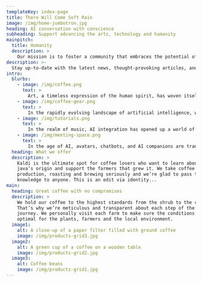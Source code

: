 ```yaml
---
templateKey: index-page
title: There Will Come Soft Rain
image: /img/home-jumbotron.jpg
heading: AI conversation with conscience
subheading: Support advancing the arts, technology and humanity
mainpitch:
  title: Humanity
  description: >
    Our mission is to foster a community that embraces the potential of technology while remaining grounded in our collective consciousness. Together, we can create a future where technology serves as a tool for growth and connection, rather than a replacement for the human experience.
description: >-
  Stay up-to-date with the latest news, thought-provoking articles, and engaging discussions on our blog. Connect with like-minded individuals who share your passion for a balanced approach to technology and humanity. Join the conversation today and help shape a future that embraces technology without losing our humanity.
intro:
  blurbs:
    - image: /img/coffee.png
      text: >
        Art, a timeless expression of the human spirit, has woven itself into the fabric of history, leaving indelible marks on civilizations as they rise and fall. It captures the essence of our collective experiences, reflecting our triumphs, tragedies, and everything in between. As we delve into the intricacies of integrating AI into this rich tapestry, we tread a delicate balance, ensuring that the soul of art - the very human condition that makes it so - remains at the heart of our explorations. After all, the beauty of art lies not just in its creation, but in the shared emotions and insights it elicits, transcending the boundaries of time and technology.
    - image: /img/coffee-gear.png
      text: >
        In the rapidly evolving landscape of artificial intelligence, we stand at the precipice of a revolution that will reshape the world as we know it. As AI technologies advance, they promise unprecedented opportunities for growth and progress. However, it is crucial that we approach these developments with caution and thoughtfulness, ensuring that the protection of humanity remains at the forefront of our endeavors. By embracing AI responsibly and ethically, we can harness its potential to create a future where both humans and technology thrive in harmony.
    - image: /img/tutorials.png
      text: >
        In the realm of music, AI integration has opened up a world of possibilities, from enhancing production and mastering processes to revolutionizing the way we discover and experience music. AI technologies have the potential to streamline tasks, allowing artists to focus on their creative process. However, it's crucial to strike a balance between embracing AI and preserving the authenticity and human experience that make music truly magical.
    - image: /img/meeting-space.png
      text: >
        In the age of AI, avatars, chatbots, and AI companions are transforming our social landscape, offering new avenues for communication, companionship, and self-expression. These innovations have the potential to revolutionize industries, from healthcare to education, and even redefine our understanding of human relationships. As we navigate this brave new world, it's crucial to strike a balance between embracing AI's potential and preserving the authenticity and human experience that make our connections truly meaningful.
  heading: What we offer
  description: >
    Kaldi is the ultimate spot for coffee lovers who want to learn about their
    java’s origin and support the farmers that grew it. We take coffee
    production, roasting and brewing seriously and we’re glad to pass that
    knowledge to anyone. This is an edit via identity...
main:
  heading: Great coffee with no compromises
  description: >
    We hold our coffee to the highest standards from the shrub to the cup.
    That’s why we’re meticulous and transparent about each step of the coffee’s
    journey. We personally visit each farm to make sure the conditions are
    optimal for the plants, farmers and the local environment.
  image1:
    alt: A close-up of a paper filter filled with ground coffee
    image: /img/products-grid3.jpg
  image2:
    alt: A green cup of a coffee on a wooden table
    image: /img/products-grid2.jpg
  image3:
    alt: Coffee beans
    image: /img/products-grid1.jpg
---
```

